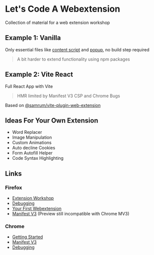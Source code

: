 # Let's Code A Webextension

Collection of material for a web extension workshop

## Example 1: Vanilla

Only essential files like [content script](simple-example/content.js) and [popup](simple-example/popup.html),
no build step required

> A bit harder to extend functionality using npm packages

## Example 2: Vite React

Full React App with Vite

> HMR limited by Manifest V3 CSP and Chrome Bugs

Based on [@samrum/vite-plugin-web-extension](https://github.com/samrum/vite-plugin-web-extension)

## Ideas For Your Own Extension

- Word Replacer
- Image Manipulation
- Custom Animations
- Auto decline Cookies
- Form Autofill Helper
- Code Syntax Highlighting

## Links

### Firefox

- [Extension Workshop](https://extensionworkshop.com/documentation/develop/)
- [Debugging](https://extensionworkshop.com/documentation/develop/debugging/)
- [Your First Webextension](https://developer.mozilla.org/en-US/docs/Mozilla/Add-ons/WebExtensions/Your_first_WebExtension)
- [Manifest V3](https://extensionworkshop.com/documentation/develop/manifest-v3-migration-guide/) (Preview still incompatible with Chrome MV3)

### Chrome

- [Getting Started](https://developer.chrome.com/docs/extensions/mv3/getstarted/)
- [Manifest V3](https://developer.chrome.com/docs/extensions/mv3/intro/)
- [Debugging](https://developer.chrome.com/docs/extensions/mv3/tut_debugging/)
